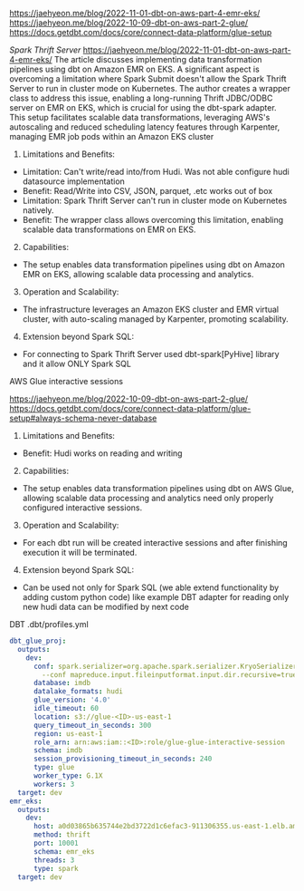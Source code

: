 https://jaehyeon.me/blog/2022-11-01-dbt-on-aws-part-4-emr-eks/
https://jaehyeon.me/blog/2022-10-09-dbt-on-aws-part-2-glue/
https://docs.getdbt.com/docs/core/connect-data-platform/glue-setup

*Spark Thrift Server*
https://jaehyeon.me/blog/2022-11-01-dbt-on-aws-part-4-emr-eks/
The article discusses implementing data transformation pipelines using dbt on Amazon EMR on EKS. A significant aspect is overcoming a limitation where Spark Submit doesn't allow the Spark Thrift Server to run in cluster mode on Kubernetes. The author creates a wrapper class to address this issue, enabling a long-running Thrift JDBC/ODBC server on EMR on EKS, which is crucial for using the dbt-spark adapter. This setup facilitates scalable data transformations, leveraging AWS's autoscaling and reduced scheduling latency features through Karpenter, managing EMR job pods within an Amazon EKS cluster

1. Limitations and Benefits:
  - Limitation: Can't write/read into/from Hudi. Was not able configure hudi datasource implementation 
  - Benefit: Read/Write into CSV, JSON, parquet, .etc works out of box
  - Limitation: Spark Thrift Server can't run in cluster mode on Kubernetes natively.
  - Benefit: The wrapper class allows overcoming this limitation, enabling scalable data transformations on EMR on EKS.

2. Capabilities:
  - The setup enables data transformation pipelines using dbt on Amazon EMR on EKS, allowing scalable data processing and analytics.

3. Operation and Scalability:
  - The infrastructure leverages an Amazon EKS cluster and EMR virtual cluster, with auto-scaling managed by Karpenter, promoting scalability.

4. Extension beyond Spark SQL:
  - For connecting to Spark Thrift Server used dbt-spark[PyHive] library and it allow ONLY Spark SQL

AWS Glue interactive sessions

https://jaehyeon.me/blog/2022-10-09-dbt-on-aws-part-2-glue/
https://docs.getdbt.com/docs/core/connect-data-platform/glue-setup#always-schema-never-database

1. Limitations and Benefits:
  - Benefit: Hudi works on reading and writing

2. Capabilities:
  - The setup enables data transformation pipelines using dbt on AWS Glue, allowing scalable data processing and analytics need only properly configured interactive sessions.

3. Operation and Scalability:
  - For each dbt run will be created interactive sessions and after finishing execution it will be terminated.

4. Extension beyond Spark SQL:
  - Can be used not only for Spark SQL (we able extend functionality by adding custom python code) like example DBT adapter for reading only new hudi data can be modified by next code



DBT .dbt/profiles.yml
```yaml
dbt_glue_proj:
  outputs:
    dev:
      conf: spark.serializer=org.apache.spark.serializer.KryoSerializer --conf spark.sql.hive.convertMetastoreParquet=false
        --conf mapreduce.input.fileinputformat.input.dir.recursive=true
      database: imdb
      datalake_formats: hudi
      glue_version: '4.0'
      idle_timeout: 60
      location: s3://glue-<ID>-us-east-1
      query_timeout_in_seconds: 300
      region: us-east-1
      role_arn: arn:aws:iam::<ID>:role/glue-glue-interactive-session
      schema: imdb
      session_provisioning_timeout_in_seconds: 240
      type: glue
      worker_type: G.1X
      workers: 3
  target: dev
emr_eks:
  outputs:
    dev:
      host: a0d03865b635744e2bd3722d1c6efac3-911306355.us-east-1.elb.amazonaws.com
      method: thrift
      port: 10001
      schema: emr_eks
      threads: 3
      type: spark
  target: dev
```


